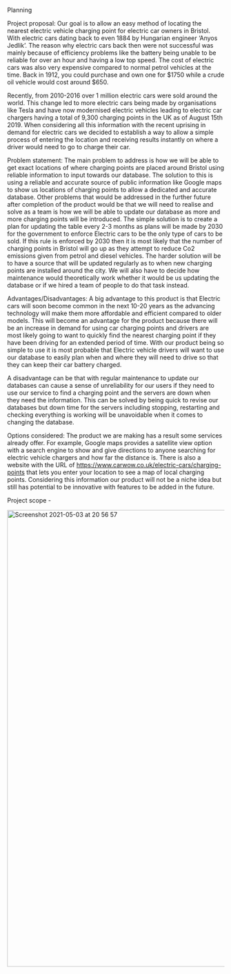 Planning

Project proposal:
 Our goal is to allow an easy method of locating the nearest electric vehicle charging point for electric car owners in Bristol. With electric cars dating back to even 1884 by Hungarian engineer ‘Anyos Jedlik’. The reason why electric cars back then were not successful was mainly because of efficiency problems like the battery being unable to be reliable for over an hour and having a low top speed. The cost of electric cars was also very expensive compared to normal petrol vehicles at the time. Back in 1912, you could purchase and own one for $1750 while a crude oil vehicle would cost around $650. 

Recently, from 2010-2016 over 1 million electric cars were sold around the world. This change led to more electric cars being made by organisations like Tesla and have now modernised electric vehicles leading to electric car chargers having a total of 9,300 charging points in the UK as of August 15th 2019. When considering all this information with the recent uprising in demand for electric cars we decided to establish a way to allow a simple process of entering the location and receiving results instantly on where a driver would need to go to charge their car. 

Problem statement: 
 The main problem to address is how we will be able to get exact locations of where charging points are placed around Bristol using reliable information to input towards our database. The solution to this is using a reliable and accurate source of public information like Google maps to show us locations of charging points to allow a dedicated and accurate database. Other problems that would be addressed in the further future after completion of the product would be that we will need to realise and solve as a team is how we will be able to update our database as more and more charging points will be introduced. The simple solution is to create a plan for updating the table every 2-3 months as plans will be made by 2030 for the government to enforce Electric cars to be the only type of cars to be sold. If this rule is enforced by 2030 then it is most likely that the number of charging points in Bristol will go up as they attempt to reduce Co2 emissions given from petrol and diesel vehicles. The harder solution will be to have a source that will be updated regularly as to when new charging points are installed around the city. We will also have to decide how maintenance would theoretically work whether it would be us updating the database or if we hired a team of people to do that task instead.
 
 Advantages/Disadvantages:
 A big advantage to this product is that Electric cars will soon become common in the next 10-20 years as the advancing technology will make them more affordable and efficient compared to older models. This will become an advantage for the product because there will be an increase in demand for using car charging points and drivers are most likely going to want to quickly find the nearest charging point if they have been driving for an extended period of time. With our product being so simple to use it is most probable that Electric vehicle drivers will want to use our database to easily plan when and where they will need to drive so that they can keep their car battery charged.  

A disadvantage can be that with regular maintenance to update our databases can cause a sense of unreliability for our users if they need to use our service to find a charging point and the servers are down when they need the information. This can be solved by being quick to revise our databases but down time for the servers including stopping, restarting and checking everything is working will be unavoidable when it comes to changing the database.

Options considered:
 The product we are making has a result some services already offer. For example, Google maps provides a satellite view option with a search engine to show and give directions to anyone searching for electric vehicle chargers and how far the distance is. There is also a website with the URL of https://www.carwow.co.uk/electric-cars/charging-points that lets you enter your location to see a map of local charging points. Considering this information our product will not be a niche idea but still has potential to be innovative with features to be added in the future.

Project scope - 

<img width="1057" alt="Screenshot 2021-05-03 at 20 56 57" src="https://user-images.githubusercontent.com/83363471/116926320-2603a180-ac52-11eb-9d2d-c5a70dd05d2d.png">
